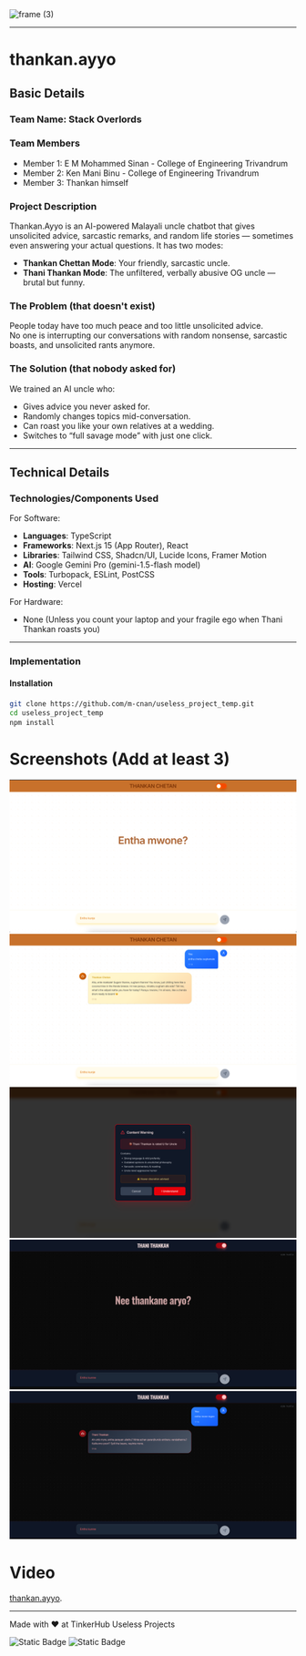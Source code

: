 <img width="3188" height="1202" alt="frame (3)" src="https://github.com/user-attachments/assets/517ad8e9-ad22-457d-9538-a9e62d137cd7" />

---

# thankan.ayyo

## Basic Details

### Team Name: Stack Overlords

### Team Members
- Member 1: E M Mohammed Sinan - College of Engineering Trivandrum
- Member 2: Ken Mani Binu - College of Engineering Trivandrum
- Member 3: Thankan himself 
### Project Description
Thankan.Ayyo is an AI-powered Malayali uncle chatbot that gives unsolicited advice, sarcastic remarks, and random life stories — sometimes even answering your actual questions. It has two modes:  
- **Thankan Chettan Mode**: Your friendly, sarcastic uncle.  
- **Thani Thankan Mode**: The unfiltered, verbally abusive OG uncle — brutal but funny.

### The Problem (that doesn't exist)
People today have too much peace and too little unsolicited advice.  
No one is interrupting our conversations with random nonsense, sarcastic boasts, and unsolicited rants anymore.

### The Solution (that nobody asked for)
We trained an AI uncle who:
- Gives advice you never asked for.
- Randomly changes topics mid-conversation.
- Can roast you like your own relatives at a wedding.
- Switches to “full savage mode” with just one click.

---

## Technical Details

### Technologies/Components Used

For Software:
- **Languages**: TypeScript
- **Frameworks**: Next.js 15 (App Router), React
- **Libraries**: Tailwind CSS, Shadcn/UI, Lucide Icons, Framer Motion
- **AI**: Google Gemini Pro (gemini-1.5-flash model)
- **Tools**: Turbopack, ESLint, PostCSS
- **Hosting**: Vercel

For Hardware:
- None (Unless you count your laptop and your fragile ego when Thani Thankan roasts you)

---

### Implementation

#### Installation
```bash
git clone https://github.com/m-cnan/useless_project_temp.git
cd useless_project_temp
npm install
```
# Screenshots (Add at least 3)
<img src=SCR-20250814-peeu.png>
<img src=SCR-20250814-pfdz.png>
<img src=SCR-20250814-peho.png>
<img src=SCR-20250814-peko.png>
<img src=SCR-20250814-peyb.png>

# Video

[thankan.ayyo](https://youtu.be/iEAlzlzxPsU).

---
Made with ❤️ at TinkerHub Useless Projects 

![Static Badge](https://img.shields.io/badge/TinkerHub-24?color=%23000000&link=https%3A%2F%2Fwww.tinkerhub.org%2F)
![Static Badge](https://img.shields.io/badge/UselessProjects--25-25?link=https%3A%2F%2Fwww.tinkerhub.org%2Fevents%2FQ2Q1TQKX6Q%2FUseless%2520Projects)



